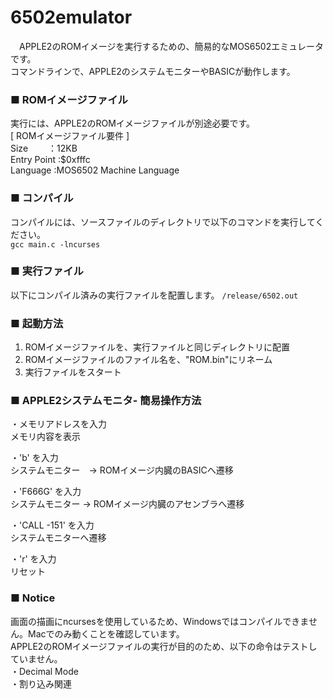# 6502emulator

　APPLE2のROMイメージを実行するための、簡易的なMOS6502エミュレータです。  
 コマンドラインで、APPLE2のシステムモニターやBASICが動作します。
 
 ### ■ ROMイメージファイル
 
   実行には、APPLE2のROMイメージファイルが別途必要です。  
[ ROMイメージファイル要件 ]  
    Size    　　：12KB  
    Entry Point :$0xfffc  
    Language    :MOS6502 Machine Language  
 
 ### ■ コンパイル
 
   コンパイルには、ソースファイルのディレクトリで以下のコマンドを実行してください。  
```gcc main.c -lncurses```  

### ■ 実行ファイル

  以下にコンパイル済みの実行ファイルを配置します。
  ```/release/6502.out```  

 ### ■ 起動方法
 
   1. ROMイメージファイルを、実行ファイルと同じディレクトリに配置
   2. ROMイメージファイルのファイル名を、"ROM.bin"にリネーム
   3. 実行ファイルをスタート
 
 
 ### ■ APPLE2システムモニタ- 簡易操作方法
 
   ・メモリアドレスを入力  
     メモリ内容を表示  
     
   ・'b' を入力  
     システムモニター　→ ROMイメージ内臓のBASICへ遷移  
     
   ・'F666G' を入力  
     システムモニター  → ROMイメージ内臓のアセンブラへ遷移  
     
   ・'CALL -151' を入力  
     システムモニターへ遷移  
     
   ・'r' を入力  
     リセット    


 ### ■ Notice
   画面の描画にncursesを使用しているため、Windowsではコンパイルできません。Macでのみ動くことを確認しています。  
   APPLE2のROMイメージファイルの実行が目的のため、以下の命令はテストしていません。  
   ・Decimal Mode  
   ・割り込み関連  
